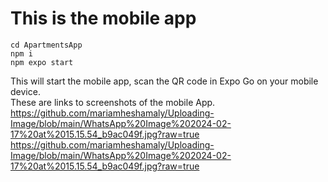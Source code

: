 # This is the mobile app 

`cd ApartmentsApp` <br>
`npm i` <br>
`npm expo start`

This will start the mobile app, scan the QR code in Expo Go on your mobile device.<br>
These are links to screenshots of the mobile App. <br>
https://github.com/mariamheshamaly/Uploading-Image/blob/main/WhatsApp%20Image%202024-02-17%20at%2015.15.54_b9ac049f.jpg?raw=true <br>
https://github.com/mariamheshamaly/Uploading-Image/blob/main/WhatsApp%20Image%202024-02-17%20at%2015.15.54_b9ac049f.jpg?raw=true 

